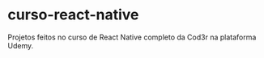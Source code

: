 # curso-react-native
Projetos feitos no curso de React Native completo da Cod3r na plataforma Udemy.
